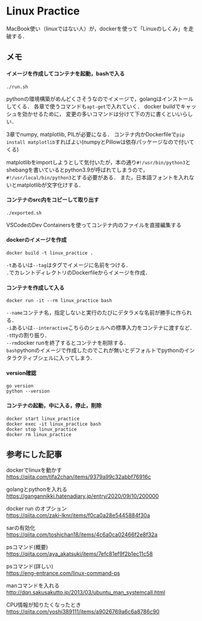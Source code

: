 # Linux Practice

MacBook使い（linuxではない人）が，dockerを使って「Linuxのしくみ」を走破する．

## メモ
#### イメージを作成してコンテナを起動，bashで入る
```
./run.sh
```
pythonの環境構築がめんどくさそうなのでイメージで，golangはインストールしてくる．
各章で使うコマンドも`apt-get`で入れていく．
docker buildでキャッシュを効かせるために，
変更の多いコマンドは分けて下の方に書くといいらしい．

3章でnumpy, matplotlib, PILが必要になる．
コンテナ内かDockerfileで`pip install matplotlib`すればよい(numpyとPillowは依存パッケージなので付いてくる)

matplotlibをimportしようとして気付いたが，本の通り`#!/usr/bin/python3`とshebangを書いているとpython3.9が呼ばれてしまうので，`#!/usr/local/bin/python3`とする必要がある．
また，日本語フォントを入れないとmatplotlibが文字化けする．

#### コンテナのsrc内をコピーして取り出す
```
./exported.sh
```

VSCodeのDev Containersを使ってコンテナ内のファイルを直接編集する

#### dockerのイメージを作成
```
docker build -t linux_practice .
```
`-t`あるいは`--tag`はタグでイメージに名前をつける．  
`.`でカレントディレクトリのDockerfileからイメージを作成．

#### コンテナを作成して入る
```
docker run -it --rm linux_practice bash
```
`--name`コンテナ名，指定しないと実行のたびにデタラメな名前が勝手に作られる．  
`-i`あるいは`--interactive`こちらのシェルへの標準入力をコンテナに渡すなど．  
`-t`ttyの割り振り．  
`--rm`docker runを終了するとコンテナを削除する．   
`bash`pythonのイメージで作成したのでこれが無いとデフォルトでpythonのインタラクティブシェルに入ってしまう．

#### version確認
```
go version
python --version
```

#### コンテナの起動，中に入る，停止，削除
```
docker start linux_practice
docker exec -it linux_practice bash
docker stop linux_practice
docker rm linux_practice
```

## 参考にした記事

dockerでlinuxを動かす  
https://qiita.com/tifa2chan/items/9379a99c32abbf76916c

golangとpythonを入れる  
https://gangannikki.hatenadiary.jp/entry/2020/09/10/200000

docker run のオプション  
https://qiita.com/zaki-lknr/items/f0ca0a28e5445884f30a

sarの有効化  
https://qiita.com/toshichan18/items/4c6a0ca02466f2e8f32a

psコマンド(概要)  
https://qiita.com/aya_akatsuki/items/7efc81ef9f2b1ec11c58

psコマンド(詳しい)  
https://eng-entrance.com/linux-command-ps

manコマンドを入れる  
http://dqn.sakusakutto.jp/2013/03/ubuntu_man_systemcall.html

CPU情報が知りたくなったとき  
https://qiita.com/yoshi389111/items/a9026769a6c6a8786c90
